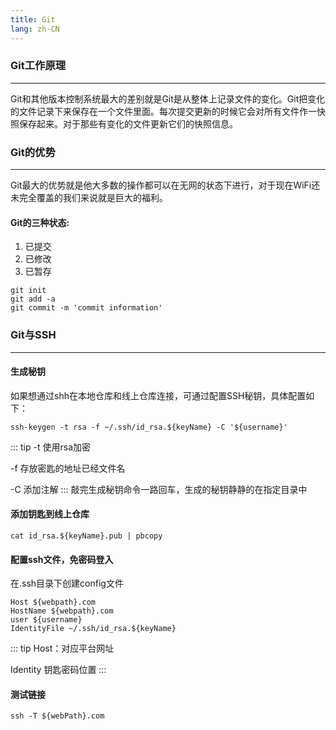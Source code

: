```yaml
---
title: Git
lang: zh-CN
---
```


### Git工作原理
---
Git和其他版本控制系统最大的差别就是Git是从整体上记录文件的变化。Git把变化的文件记录下来保存在一个文件里面。每次提交更新的时候它会对所有文件作一快照保存起来。对于那些有变化的文件更新它们的快照信息。

### Git的优势
---
Git最大的优势就是他大多数的操作都可以在无网的状态下进行，对于现在WiFi还未完全覆盖的我们来说就是巨大的福利。

#### Git的三种状态:
1. 已提交
2. 已修改
3. 已暂存

```
git init
git add -a
git commit -m 'commit information'

```
### Git与SSH
---
#### 生成秘钥
如果想通过shh在本地仓库和线上仓库连接，可通过配置SSH秘钥，具体配置如下：
```
ssh-keygen -t rsa -f ~/.ssh/id_rsa.${keyName} -C '${username}'
```
::: tip
  -t 使用rsa加密

  -f 存放密匙的地址已经文件名

  -C 添加注解
:::
敲完生成秘钥命令一路回车，生成的秘钥静静的在指定目录中

#### 添加钥匙到线上仓库
```
cat id_rsa.${keyName}.pub | pbcopy
```

#### 配置ssh文件，免密码登入
在.ssh目录下创建config文件
```
Host ${webpath}.com
HostName ${webpath}.com
user ${username}
IdentityFile ~/.ssh/id_rsa.${keyName}
```
::: tip
  Host：对应平台网址

  Identity 钥匙密码位置
:::

#### 测试链接

```
ssh -T ${webPath}.com
```
